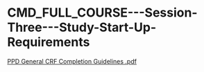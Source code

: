 # CMD_FULL_COURSE---Session-Three---Study-Start-Up-Requirements

[PPD General CRF Completion Guidelines .pdf](https://github.com/cranotes/CMD_FULL_COURSE---Session-Three---Study-Start-Up-Requirements/files/8794323/PPD.General.CRF.Completion.Guidelines.pdf)
